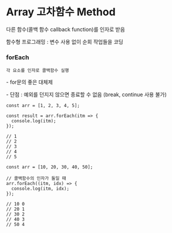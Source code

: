 # Array 고차함수 Method

다른 함수(콜백 함수 callback function)를 인자로 받음

함수형 프로그래밍 : 변수 사용 없이 순회 작업들을 코딩

### forEach

`각 요소를 인자로 콜백함수 실행`

\- for문의 좋은 대체제

\- 단점 : 예외를 던지지 않으면 종료할 수 없음 (break, continue 사용 불가)

```
const arr = [1, 2, 3, 4, 5];

const result = arr.forEach(itm => {
  console.log(itm);
});

// 1
// 2
// 3
// 4
// 5
```

```
const arr = [10, 20, 30, 40, 50];

// 콜백함수의 인자가 둘일 때
arr.forEach((itm, idx) => {
  console.log(itm, idx);
});

// 10 0
// 20 1
// 30 2
// 40 3
// 50 4
```
